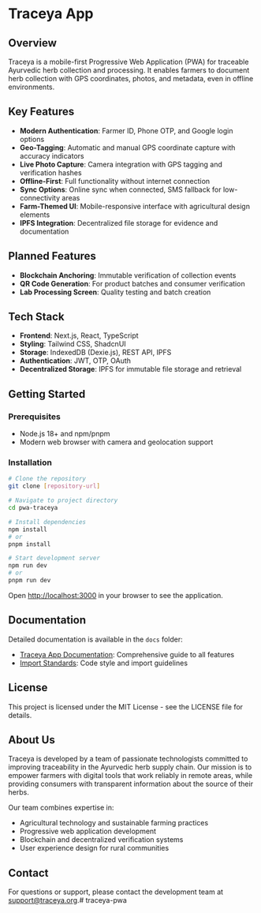 # Traceya App

## Overview

Traceya is a mobile-first Progressive Web Application (PWA) for traceable Ayurvedic herb collection and processing. It enables farmers to document herb collection with GPS coordinates, photos, and metadata, even in offline environments.

## Key Features

- **Modern Authentication**: Farmer ID, Phone OTP, and Google login options
- **Geo-Tagging**: Automatic and manual GPS coordinate capture with accuracy indicators
- **Live Photo Capture**: Camera integration with GPS tagging and verification hashes
- **Offline-First**: Full functionality without internet connection
- **Sync Options**: Online sync when connected, SMS fallback for low-connectivity areas
- **Farm-Themed UI**: Mobile-responsive interface with agricultural design elements
- **IPFS Integration**: Decentralized file storage for evidence and documentation

## Planned Features

- **Blockchain Anchoring**: Immutable verification of collection events
- **QR Code Generation**: For product batches and consumer verification
- **Lab Processing Screen**: Quality testing and batch creation

## Tech Stack

- **Frontend**: Next.js, React, TypeScript
- **Styling**: Tailwind CSS, ShadcnUI
- **Storage**: IndexedDB (Dexie.js), REST API, IPFS
- **Authentication**: JWT, OTP, OAuth
- **Decentralized Storage**: IPFS for immutable file storage and retrieval

## Getting Started

### Prerequisites

- Node.js 18+ and npm/pnpm
- Modern web browser with camera and geolocation support

### Installation

```bash
# Clone the repository
git clone [repository-url]

# Navigate to project directory
cd pwa-traceya

# Install dependencies
npm install
# or
pnpm install

# Start development server
npm run dev
# or
pnpm run dev
```

Open [http://localhost:3000](http://localhost:3000) in your browser to see the application.

## Documentation

Detailed documentation is available in the `docs` folder:

- [Traceya App Documentation](./docs/traceya-app-documentation.md): Comprehensive guide to all features
- [Import Standards](./docs/import-standards.md): Code style and import guidelines

## License

This project is licensed under the MIT License - see the LICENSE file for details.

## About Us

Traceya is developed by a team of passionate technologists committed to improving traceability in the Ayurvedic herb supply chain. Our mission is to empower farmers with digital tools that work reliably in remote areas, while providing consumers with transparent information about the source of their herbs.

Our team combines expertise in:
- Agricultural technology and sustainable farming practices
- Progressive web application development
- Blockchain and decentralized verification systems
- User experience design for rural communities

## Contact

For questions or support, please contact the development team at support@traceya.org.#   t r a c e y a - p w a  
 
